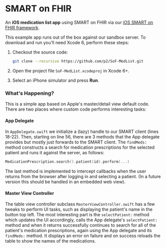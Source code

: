SMART on FHIR
=============

An **iOS medication list app** using SMART on FHIR via our [iOS SMART on FHIR framework](https://github.com/p2/SMART-on-FHIR-Cocoa).

This example app runs out of the box against our sandbox server.
To download and run you'll need Xcode 6, perform these steps:

1. Checkout the source code:
    
    ```bash
    git clone --recursive https://github.com/p2/SoF-MedList.git
    ```
2. Open the project file `SoF-MedList.xcodeproj` in Xcode 6+.
3. Select an iPhone simulator and press **Run**.

### What's Happening?

This is a simple app based on Apple's master/detail view default code.
There are two places where custom code performs interesting tasks:

#### App Delegate

In `AppDelegate.swift` we initialize a (lazy) handle to our SMART client (lines 18-22).
Then, starting on line 56, there are 3 methods that the App delegate provides but mostly just forwards to the SMART client.
The `findMeds:` method constructs a search for medication prescriptions for the selected patient and runs it against the server, as follows:

```swift
MedicationPrescription.search().patient(id).perform(...)
```

The last method is implemented to intercept callbacks when the user returns from the browser after logging in and selecting a patient.
(In a future version this should be handled in an embedded web view).

#### Master View Controller

The table view controller subclass `MasterViewController.swift` has a few tweaks to perform UI tasks, such as displaying the patient's name in the button top left.
The most interesting part is the `selectPatient:` method which updates the UI accordingly, calls the App delegate's `selectPatient:` method and when it returns successfully continues to search for all of the patient's medication prescriptions, again using the App delegate and its `findMeds:` method.
It displays an error on failure and on success reloads the table to show the names of the medications.
